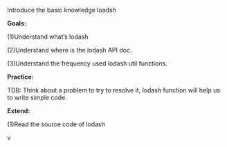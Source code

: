Introduce the basic knowledge loadsh

**Goals:**

\(1\)Understand what’s lodash

\(2\)Understand where is the lodash API doc.

\(3\)Understand the frequency used lodash util functions.

**Practice:**

TDB: Think about a problem to try to resolve it, lodash function will help us to write simple code.

**Extend:**

\(1\)Read the source code of lodash

 v

